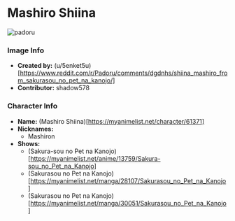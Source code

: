# Mashiro Shiina

![padoru](https://raw.githubusercontent.com/shadow578/Padoru-Padoru/master/Padoru/pet-girl-shiina-mashiro.png "Mashiro Shiina")

### Image Info
* **Created by:**    (u/5enket5u)[https://www.reddit.com/r/Padoru/comments/dgdnhs/shiina_mashiro_from_sakurasou_no_pet_na_kanojo/]
* **Contributor:**   shadow578

### Character Info
* **Name:**   (Mashiro Shiina)[https://myanimelist.net/character/61371]
* **Nicknames:**
  * Mashiron
* **Shows:**
  * (Sakura-sou no Pet na Kanojo)[https://myanimelist.net/anime/13759/Sakura-sou_no_Pet_na_Kanojo]
  * (Sakurasou no Pet na Kanojo)[https://myanimelist.net/manga/28107/Sakurasou_no_Pet_na_Kanojo]
  * (Sakurasou no Pet na Kanojo)[https://myanimelist.net/manga/30051/Sakurasou_no_Pet_na_Kanojo]
